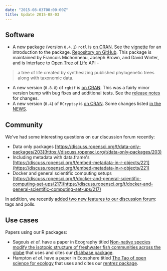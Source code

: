 ```yaml
---
date: "2015-08-03T00:00:00Z"
title: Update 2015-08-03
---
```


## Software

* A new package (version `0.4.1`) `rotl` is [on CRAN](http://cran.rstudio.com/web/packages/rotl/). See the [vignette](https://cran.rstudio.com/web/packages/rotl/vignettes/how-to-use-rotl.html) for an introduction to the package. [Repository on GitHub](https://github.com/ropensci/rotl). This package is maintained by Francois Michonneau, Joseph Brown, and David Winter, and is Interface to [Open Tree of Life](http://opentreeoflife.org/) API - 

> a tree of life created by synthesizing published phylogenetic trees along with taxonomic data.

* A new version (`0.8.8`) of `rgbif` is [on CRAN](http://cran.rstudio.com/web/packages/rgbif/). This was a fairly minor version bump with bug fixes and additional tests. See the [release notes](https://github.com/ropensci/rgbif/releases/tag/v0.8.8) for changes.
* A new version (`0.4`) of `RCryptsy` is [on CRAN](http://cran.rstudio.com/web/packages/RCryptsy/). Some changes listed [in the NEWS](https://github.com/ropensci/RCryptsy/blob/master/NEWS).

## Community

We've had some interesting questions on our discussion forum recently:

* Data only packages [https://discuss.ropensci.org/t/data-only-packages/203](https://discuss.ropensci.org/t/data-only-packages/203)
* Including metadata with data.frame's [https://discuss.ropensci.org/t/embed-metadata-in-r-objects/221](https://discuss.ropensci.org/t/embed-metadata-in-r-objects/221)
* Docker and general scientific computing setups [https://discuss.ropensci.org/t/docker-and-general-scientific-computing-set-ups/217](https://discuss.ropensci.org/t/docker-and-general-scientific-computing-set-ups/217)

In addition, we recently [added two new features to our discussion forum](https://discuss.ropensci.org/t/new-features-on-this-forum/222): tags and polls. 

## Use cases

Papers using our R packages:

* Sagouis _et al._ have a paper in Ecography titled [Non-native species modify the isotopic structure of freshwater fish communities across the globe][fishbasems] that uses and cites our [rfishbase package][rfish].
* Hampton _et al._ have a paper in Ecosphere titled [The Tao of open science for ecology][tao] that uses and cites our [rentrez package][rentrez].

[fishbasems]: http://onlinelibrary.wiley.com/doi/10.1111/ecog.01348/abstract
[rfish]: https://github.com/ropensci/rfishbase
[tao]: http://www.esajournals.org/doi/full/10.1890/ES14-00402.1
[rentrez]: https://github.com/ropensci/rentrez
